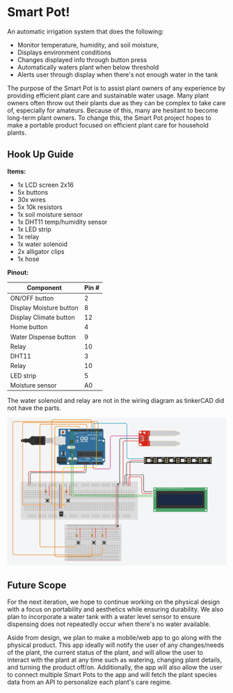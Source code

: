 # Smart Pot!

An automatic irrigation system that does the following:
- Monitor temperature, humidity, and soil moisture,
- Displays environment conditions
- Changes displayed info through button press
- Automatically waters plant when below threshold
- Alerts user through display when there's not enough water in the tank

The purpose of the Smart Pot is to assist plant owners of any experience by providing efficient plant care and sustainable water usage. Many plant owners often throw out their plants due as they can be complex to take care of, especially for amateurs. Because of this, many are hesitant to become long-term plant owners. To change this, the Smart Pot project hopes to make a portable product focused on efficient plant care for household plants.

## Hook Up Guide
**Items:**
-	1x LCD screen 2x16
-	5x buttons
-	30x wires
- 5x 10k resistors
- 1x soil moisture sensor
- 1x DHT11 temp/humidity sensor
- 1x LED strip
- 1x relay
- 1x water solenoid
- 2x alligator clips
- 1x hose 

**Pinout:**

| Component    | Pin # |
| -------- | ------- |
| ON/OFF button  | 2    |
| Display Moisture button  | 8    |
| Display Climate button  | 12    |
| Home button  | 4    |
| Water Dispense button  | 9    |
| Relay  | 10    |
| DHT11  | 3    |
| Relay  | 10    |
| LED strip  | 5    |
| Moisture sensor  | A0    |

The water solenoid and relay are not in the wiring diagram as tinkerCAD did not have the parts.

![final diagram](https://github.com/gl1tchclub/smart-pot/blob/9d05f40109e20dcf5d040cecf57edd64e31cd5bf/wiring%20diagrams/5-more-buttons.PNG)

## Future Scope
For the next iteration, we hope to continue working on the physical design with a focus on portability and aesthetics while ensuring durability. We also plan to incorporate a water tank with a water level sensor to ensure dispensing does not repeatedly occur when there's no water available.

Aside from design, we plan to make a mobile/web app to go along with the physical product. This app ideally will notify the user of any changes/needs of the plant, the current status of the plant, and will allow the user to interact with the plant at any time such as watering, changing plant details, and turning the product off/on. Additionally, the app will also allow the user to connect multiple Smart Pots to the app and will fetch the plant species data from an API to personalize each plant's care regime.


